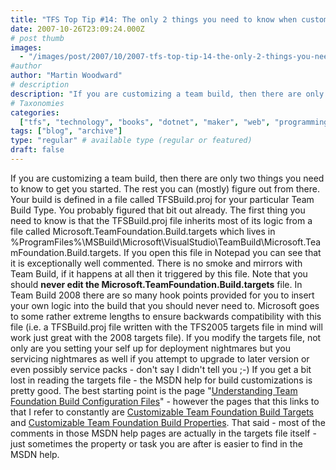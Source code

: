 ```yaml
---
title: "TFS Top Tip #14: The only 2 things you need to know when customizing Team Build"
date: 2007-10-26T23:09:24.000Z
# post thumb
images:
  - "/images/post/2007/10/2007-tfs-top-tip-14-the-only-2-things-you-need-to-know-when-customizing-team-build.jpg"
#author
author: "Martin Woodward"
# description
description: "If you are customizing a team build, then there are only two things you need to know to get you started."
# Taxonomies
categories:
  ["tfs", "technology", "books", "dotnet", "maker", "web", "programming"]
tags: ["blog", "archive"]
type: "regular" # available type (regular or featured)
draft: false
---
```


If you are customizing a team build, then there are only two things you need to know to get you started. The rest you can (mostly) figure out from there. Your build is defined in a file called TFSBuild.proj for your particular Team Build Type. You probably figured that bit out already. The first thing you need to know is that the TFSBuild.proj file inherits most of its logic from a file called Microsoft.TeamFoundation.Build.targets which lives in
%ProgramFiles%\MSBuild\Microsoft\VisualStudio\TeamBuild\Microsoft.TeamFoundation.Build.targets.
If you open this file in Notepad you can see that it is exceptionally well commented. There is no smoke and mirrors with Team Build, if it happens at all then it triggered by this file. Note that you should **never edit the Microsoft.TeamFoundation.Build.targets** file. In Team Build 2008 there are so many hook points provided for you to insert your own logic into the build that you should never need to. Microsoft goes to some rather extreme lengths to ensure backwards compatibility with this file (i.e. a TFSBuild.proj file written with the TFS2005 targets file in mind will work just great with the 2008 targets file). If you modify the targets file, not only are you setting your self up for deployment nightmares but you servicing nightmares as well if you attempt to upgrade to later version or even possibly service packs - don't say I didn't tell you ;-) If you get a bit lost in reading the targets file - the MSDN help for build customizations is pretty good. The best starting point is the page "[Understanding Team Foundation Build Configuration Files](<http://msdn2.microsoft.com/en-us/library/ms400710(VS.90).aspx>)" - however the pages that this links to that I refer to constantly are [Customizable Team Foundation Build Targets](<http://msdn2.microsoft.com/aa337604(VS.90).aspx>) and [Customizable Team Foundation Build Properties](<http://msdn2.microsoft.com/aa337598(VS.90).aspx>). That said - most of the comments in those MSDN help pages are actually in the targets file itself - just sometimes the property or task you are after is easier to find in the MSDN help.
